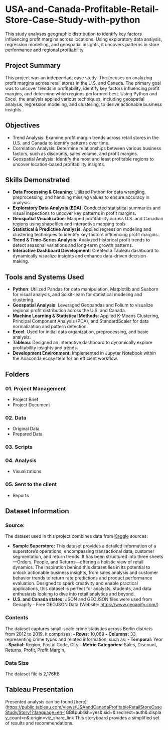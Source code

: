 # USA-and-Canada-Profitable-Retail-Store-Case-Study-with-python
This study analyses geographic distribution to identify key factors influencing profit margins across locations. Using exploratory data analysis, regression modelling, and geospatial insights, it uncovers patterns in store performance and regional profitability.

## Project Summary
This project was an independant case study. The focuses on analyzing profit margins across retail stores in the U.S. and Canada. The primary goal was to uncover trends in profitability, identify key factors influencing profit margins, and determine which regions performed best. Using Python and Excel, the analysis applied various techniques, including geospatial analysis, regression modeling, and clustering, to derive actionable business insights.

## Objectives
- Trend Analysis: Examine profit margin trends across retail stores in the U.S. and Canada to identify patterns over time.
- Correlation Analysis: Determine relationships between various business factors, such as discounts, sales volume, and profit margins.
- Geospatial Analysis: Identify the most and least profitable regions to uncover location-based profitability insights.

## Skills Demonstrated 
- **Data Processing & Cleaning**: Utilized Python for data wrangling, preprocessing, and handling missing values to ensure accuracy in analysis.
- **Exploratory Data Analysis (EDA)**: Conducted statistical summaries and visual inspections to uncover key patterns in profit margins.
- **Geospatial Visualization**: Mapped profitability across U.S. and Canadian regions using shapefiles and interactive mapping tools.
- **Statistical & Predictive Analysis**: Applied regression modeling and clustering techniques to identify key factors influencing profit margins.
- **Trend & Time-Series Analysis**: Analyzed historical profit trends to detect seasonal variations and long-term growth patterns.
- **Interactive Dashboard Development**: Created a Tableau dashboard to dynamically visualize insights and enhance data-driven decision-making.

## Tools and Systems Used  
- **Python**: Utilized Pandas for data manipulation, Matplotlib and Seaborn for visual analysis, and Scikit-learn for statistical modeling and clustering.
- **Geospatial Analysis**: Leveraged Geopandas and Folium to visualize regional profit distribution across the U.S. and Canada.
- **Machine Learning & Statistical Methods**: Applied K-Means Clustering, Principal Component Analysis (PCA), and StandardScaler for data normalization and pattern detection.
- **Excel**: Used for initial data organization, preprocessing, and basic analysis.
- **Tableau**: Designed an interactive dashboard to dynamically explore profitability insights and trends.
- **Development Environment**: Implemented in Jupyter Notebook within the Anaconda ecosystem for an efficient workflow.

## Folders
### 01. Project Management
  - Project Brief
  - Project Document
### 02. Data
  - Original Data
  - Prepared Data
### 03. Scripts
### 04. Analysis
  - Visualizations
### 05. Sent to the client
  - Reports

## Dataset Information
### Source:
The dataset used in this project combines data from [Kaggle](https://www.kaggle.com/datasets/aditirai2607/super-market-dataset) sources:
  - **Sample Superstore:** This dataset provides a detailed information of a superstore’s operations, encompassing transactional data, customer segmentation, and return trends. It has been structured into three sheets—Orders, People, and Returns—offering a holistic view of retail dynamics. The inspiration behind this dataset lies in its potential to unlock actionable business insights, from sales analysis and customer behavior trends to return rate predictions and product performance evaluation. Designed to spark creativity and enable practical applications, this dataset is perfect for analysts, students, and data enthusiasts looking to dive into retail analytics and beyond.
  - **U.S. and Canada states:** JSON and GEOJSON files were used from Geoapify - Free GEOJSON Data (Website: https://www.geoapify.com/)

### Contents
The dataset captures small-scale crime statistics across Berlin districts from 2012 to 2019. It comprises:
  **- Rows:** 10,069
  **- Columns:** 33, representing crime types and related information, such as:
  **- Temporal:** Year
  **- Spatial:** Region, Postal Code, City
  **- Metric Categories:** Sales, Discount, Returns, Profit, Profit Margin, 
  
### Data Size
The dataset file is 2,176KB

## Tableau Presentation
Presented  analysis can be found  [here] (https://public.tableau.com/views/USAandCanadaProfitableRetailStoreCaseStudy/Story1?:language=en-)GB&publish=yes&:sid=&:redirect=auth&:display_count=n&:origin=viz_share_link This storyboard provides a simplified set of results and recommendations.
